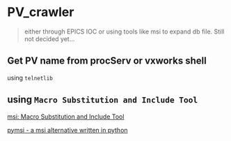 # PV_crawler
> either through EPICS IOC or using tools like msi to expand db file.
>Still not decided yet...

## Get PV name from procServ or vxworks shell

using `telnetlib`

## using `Macro Substitution and Include Tool`

[msi: Macro Substitution and Include Tool](https://epics.anl.gov/EpicsDocumentation/ExtensionsManuals/msi/msi.html)


[pymsi - a msi alternative written in python](https://www-csr.bessy.de/control/pymsi/) 